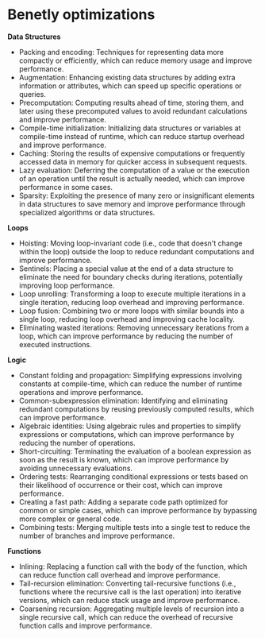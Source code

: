 # Benetly optimizations

**Data Structures**
- Packing and encoding: Techniques for representing data more compactly or efficiently, which can reduce memory usage and improve performance.
- Augmentation: Enhancing existing data structures by adding extra information or attributes, which can speed up specific operations or queries.
- Precomputation: Computing results ahead of time, storing them, and later using these precomputed values to avoid redundant calculations and improve performance.
- Compile-time initialization: Initializing data structures or variables at compile-time instead of runtime, which can reduce startup overhead and improve performance.
- Caching: Storing the results of expensive computations or frequently accessed data in memory for quicker access in subsequent requests.
- Lazy evaluation: Deferring the computation of a value or the execution of an operation until the result is actually needed, which can improve performance in some cases.
- Sparsity: Exploiting the presence of many zero or insignificant elements in data structures to save memory and improve performance through specialized algorithms or data structures.

**Loops**
- Hoisting: Moving loop-invariant code (i.e., code that doesn't change within the loop) outside the loop to reduce redundant computations and improve performance.
- Sentinels: Placing a special value at the end of a data structure to eliminate the need for boundary checks during iterations, potentially improving loop performance.
- Loop unrolling: Transforming a loop to execute multiple iterations in a single iteration, reducing loop overhead and improving performance.
- Loop fusion: Combining two or more loops with similar bounds into a single loop, reducing loop overhead and improving cache locality.
- Eliminating wasted iterations: Removing unnecessary iterations from a loop, which can improve performance by reducing the number of executed instructions.

**Logic**
- Constant folding and propagation: Simplifying expressions involving constants at compile-time, which can reduce the number of runtime operations and improve performance.
- Common-subexpression elimination: Identifying and eliminating redundant computations by reusing previously computed results, which can improve performance.
- Algebraic identities: Using algebraic rules and properties to simplify expressions or computations, which can improve performance by reducing the number of operations.
- Short-circuiting: Terminating the evaluation of a boolean expression as soon as the result is known, which can improve performance by avoiding unnecessary evaluations.
- Ordering tests: Rearranging conditional expressions or tests based on their likelihood of occurrence or their cost, which can improve performance.
- Creating a fast path: Adding a separate code path optimized for common or simple cases, which can improve performance by bypassing more complex or general code.
- Combining tests: Merging multiple tests into a single test to reduce the number of branches and improve performance.

**Functions**
- Inlining: Replacing a function call with the body of the function, which can reduce function call overhead and improve performance.
- Tail-recursion elimination: Converting tail-recursive functions (i.e., functions where the recursive call is the last operation) into iterative versions, which can reduce stack usage and improve performance.
- Coarsening recursion: Aggregating multiple levels of recursion into a single recursive call, which can reduce the overhead of recursive function calls and improve performance.
